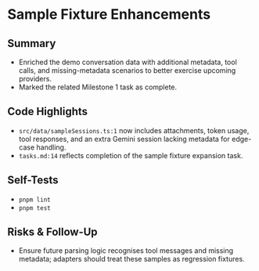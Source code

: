 # Sample Fixture Enhancements

## Summary

- Enriched the demo conversation data with additional metadata, tool calls, and missing-metadata scenarios to better exercise upcoming providers.
- Marked the related Milestone 1 task as complete.

## Code Highlights

- `src/data/sampleSessions.ts:1` now includes attachments, token usage, tool responses, and an extra Gemini session lacking metadata for edge-case handling.
- `tasks.md:14` reflects completion of the sample fixture expansion task.

## Self-Tests

- `pnpm lint`
- `pnpm test`

## Risks & Follow-Up

- Ensure future parsing logic recognises tool messages and missing metadata; adapters should treat these samples as regression fixtures.

